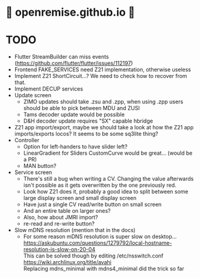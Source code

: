 # :construction: openremise.github.io :construction:

# TODO
- Flutter StreamBuilder can miss events (https://github.com/flutter/flutter/issues/112197)
- Frontend FAKE_SERVICES need Z21 implementation, otherwise useless
- Implement Z21 ShortCircuit...? We need to check how to recover from that.
- Implement DECUP services
- Update screen
  - ZIMO updates should take .zsu and .zpp, when using .zpp users should be able to pick between MDU and ZUSI
  - Tams decoder update would be possible
  - D&H decoder update requires "SX" capable hbridge
- Z21 app import/export, maybe we should take a look at how the Z21 app imports/exports locos? It seems to be some sq3lite thing?
- Controller
  - Option for left-handers to have slider left?
  - LinearGradient for Sliders CustomCurve would be great... (would be a PR)
  - MAN button?
- Service screen
  - There's still a bug when writing a CV. Changing the value afterwards isn't possible as it gets overwritten by the one previously red.
  - Look how Z21 does it, probably a good idea to split between some large display screen and small display screen
  - Have just a single CV read/write button on small screen
  - And an entire table on larger ones?
  - Also, how about JMRI import?
  - re-read and re-write button?
- Slow mDNS resolution (mention that in the docs)
  - For some reason mDNS resolution is super slow on desktop...  
    https://askubuntu.com/questions/1279792/local-hostname-resolution-is-slow-on-20-04  
    This can be solved though by editing /etc/nsswitch.conf  
    https://wiki.archlinux.org/title/avahi  
    Replacing mdns_minimal with mdns4_minimal did the trick so far